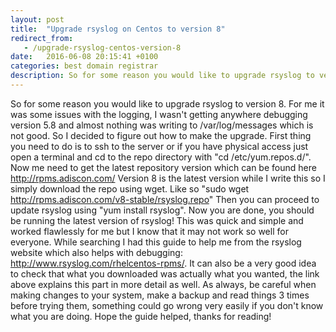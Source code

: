 ```yaml
---
layout: post
title:  "Upgrade rsyslog on Centos to version 8"
redirect_from:
   - /upgrade-rsyslog-centos-version-8
date:   2016-06-08 20:15:41 +0100
categories: best domain registrar
description: So for some reason you would like to upgrade rsyslog to version 8. For me it was some issues with the logging, I wasn't getting anywhere debugging version 5.8 and almost nothing was writing to /var/lo
---
```


So for some reason you would like to upgrade rsyslog to version 8. For me it was some issues with the logging, I wasn't getting anywhere debugging version 5.8 and almost nothing was writing to /var/log/messages which is not good. So I decided to figure out how to make the upgrade. First thing you need to do is to ssh to the server or if you have physical access just open a terminal and cd to the repo directory with "cd /etc/yum.repos.d/". Now me need to get the latest repository version which can be found here <http://rpms.adiscon.com/> Version 8 is the latest version while I write this so I simply download the repo using wget. Like so "sudo wget http://rpms.adiscon.com/v8-stable/rsyslog.repo" Then you can proceed to update rsyslog using "yum install rsyslog". Now you are done, you should be running the latest version of rsyslog! This was quick and simple and worked flawlessly for me but I know that it may not work so well for everyone. While searching I had this guide to help me from the rsyslog website which also helps with debugging: <http://www.rsyslog.com/rhelcentos-rpms/>. It can also be a very good idea to check that what you downloaded was actually what you wanted, the link above explains this part in more detail as well. As always, be careful when making changes to your system, make a backup and read things 3 times before trying them, something could go wrong very easily if you don't know what you are doing. Hope the guide helped, thanks for reading!